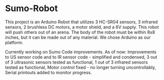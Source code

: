 # Sumo-Robot

This project is an Arduino Robot that utilizes 3 HC-SR04 sensors,
3 infrared sensors, 2 brushless DC motors, a motor shield, and a 6V supply.
This robot will push others out of an arena.
The body of the robot must be within 8x8 inches, but it can be made
out of any material. We chose Arduino as our platform.

Currently working on Sumo Code improvements. As of now:
	Improvements to US sensor code and to IR sensor code - simplified and condensed,
	3 out of 3 ultrasonic sensors tested as functional,
	1 out of 3 infrared sensors tested as functional,
	Motor control fixed - no longer turning uncontrollably,
	Serial printouts added to monitor progress.
